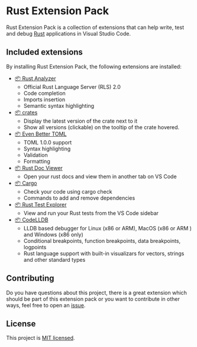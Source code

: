# Rust Extension Pack

Rust Extension Pack is a collection of extensions that can help write, test and debug
[Rust](https://www.rust-lang.org) applications in Visual Studio Code.

## Included extensions

By installing Rust Extension Pack, the following extensions are installed:

- [📦 Rust Analyzer](https://github.com/rust-analyzer/rust-analyzer)
  - Official Rust Language Server (RLS) 2.0
  - Code completion
  - Imports insertion
  - Semantic syntax highlighting
- [📦 crates](https://github.com/serayuzgur/crates)
  - Display the latest version of the crate next to it
  - Show all versions (clickable) on the tooltip of the crate hovered.
- [📦 Even Better TOML](https://github.com/tamasfe/taplo)
  - TOML 1.0.0 support
  - Syntax highlighting
  - Validation
  - Formatting
- [📦 Rust Doc Viewer](https://github.com/JScearcy/rust-doc-viewer)
  - Open your rust docs and view them in another tab on VS Code
- [📦 Cargo](https://github.com/panicbit/vscode-cargo)
  - Check your code using cargo check
  - Commands to add and remove dependencies
- [📦 Rust Test Explorer](https://github.com/swellaby/vscode-rust-test-adapter)
  - View and run your Rust tests from the VS Code sidebar
- [📦 CodeLLDB](https://github.com/vadimcn/vscode-lldb)
  - LLDB based debugger for Linux (x86 or ARM), MacOS (x86 or ARM ) and Windows (x86 only)
  - Conditional breakpoints, function breakpoints, data breakpoints, logpoints
  - Rust language support with built-in visualizars for vectors, strings and other standard types

## Contributing

Do you have questions about this project, there is a great extension which should be part of this extension pack or
you want to contribute in other ways, feel free to open an [issue](https://github.com/Zerotask/vscode-rust-extension-pack/issues/new).

## License

This project is [MIT licensed](https://github.com/Zerotask/vscode-rust-extension-pack/blob/main/LICENSE).
